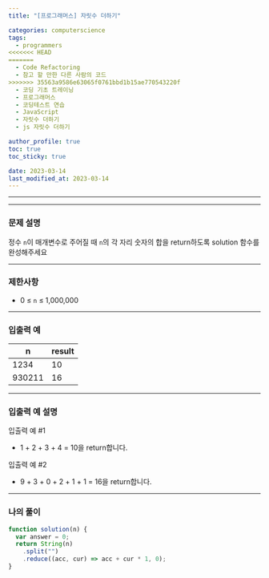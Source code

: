```yaml
---
title: "[프로그래머스] 자릿수 더하기"

categories: computerscience
tags:
  - programmers
<<<<<<< HEAD
=======
  - Code Refactoring
  - 참고 할 만한 다른 사람의 코드
>>>>>>> 35563a9586e63065f0761bbd1b15ae770543220f
  - 코딩 기초 트레이닝
  - 프로그래머스
  - 코딩테스트 연습
  - JavaScript
  - 자릿수 더하기
  - js 자릿수 더하기

author_profile: true
toc: true
toc_sticky: true

date: 2023-03-14
last_modified_at: 2023-03-14
---
```


---

---

### 문제 설명

정수 `n`이 매개변수로 주어질 때 `n`의 각 자리 숫자의 합을 return하도록 solution 함수를 완성해주세요

---

### 제한사항

- 0 ≤ `n` ≤ 1,000,000

---

### 입출력 예

| n      | result |
| ------ | ------ |
| 1234   | 10     |
| 930211 | 16     |

---

### 입출력 예 설명

입출력 예 #1

- 1 + 2 + 3 + 4 = 10을 return합니다.

입출력 예 #2

- 9 + 3 + 0 + 2 + 1 + 1 = 16을 return합니다.

---

### 나의 풀이

```jsx
function solution(n) {
  var answer = 0;
  return String(n)
    .split("")
    .reduce((acc, cur) => acc + cur * 1, 0);
}
```
